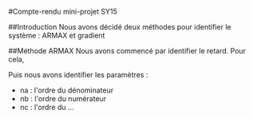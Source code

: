 #Compte-rendu mini-projet SY15

##Introduction
Nous avons décidé deux méthodes pour identifier le système : ARMAX et gradient

##Méthode ARMAX
Nous avons commencé par identifier le retard. Pour cela,

Puis nous avons identifier les paramètres : 

* na : l'ordre du dénominateur
* nb : l'ordre du numérateur
* nc : l'ordre du ...
